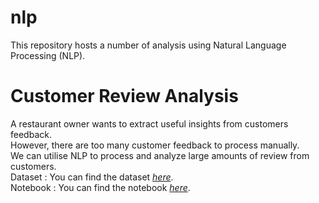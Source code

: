 # nlp
This repository hosts a number of analysis using Natural Language Processing (NLP).

# Customer Review Analysis
A restaurant owner wants to extract useful insights from customers feedback.<br>
However, there are too many customer feedback to process manually.<br>
We can utilise NLP to process and analyze large amounts of review from customers.<br>
Dataset : You can find the dataset [*here*](notebooks/data/restaurant.json).<br>
Notebook : You can find the notebook [*here*](notebooks/data/CustomerReviewAnalysis.ipynb).
